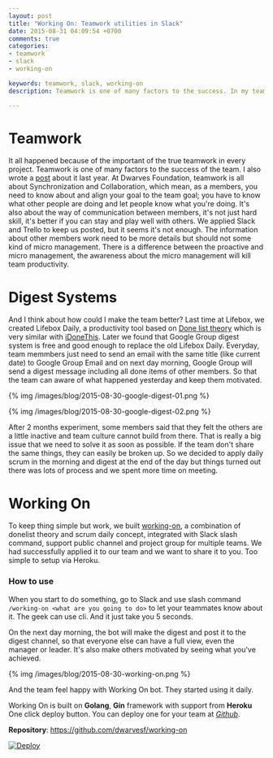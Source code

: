 ```yaml
---
layout: post
title: "Working On: Teamwork utilities in Slack"
date: 2015-08-31 04:09:54 +0700
comments: true
categories:
- teamwork
- slack
- working-on

keywords: teamwork, slack, working-on
description: Teamwork is one of many factors to the success. In my team, all members have to care about 2 main things of teamwork, Synchronization and Collaboration. Working On is a side project that integrated with Slack.

---
```


# Teamwork

It all happened because of the important of the true teamwork in every project. Teamwork is one of many factors to the success of the team. I also wrote a [post](http://tieubao.me/writing/2014/12/05/it-is-hard-to-become-a-team-member/) about it last year. At Dwarves Foundation, teamwork is all about Synchronization and Collaboration, which mean, as a members, you need to know about and align your goal to the team goal; you have to know what other people are doing and let people know what you're doing. It's also about the way of communication between members, it's not just hard skill, it's better if you can stay and play well with others. We applied Slack and Trello to keep us posted, but it seems it's not enough. The information about other members work need to be more details but should not some kind of micro management. There is a difference between the proactive and micro management, the awareness about the micro management will kill team productivity.

# Digest Systems

And I think about how could I make the team better? Last time at Lifebox, we created Lifebox Daily, a productivity tool based on [Done list theory]() which is very similar with [iDoneThis](https://idonethis.com). Later we found that Google Group digest system is free and good enough to replace the old Lifebox Daily. Everyday, team memmbers just need to send an email with the same title (like current date) to Google Group Email and on next day morning, Google Group will send a digest message including all done items of other members. So that the team can aware of what happened yesterday and keep them motivated.

{% img /images/blog/2015-08-30-google-digest-01.png %}

{% img /images/blog/2015-08-30-google-digest-02.png %}

After 2 months experiment, some members said that they felt the others are a little inactive and team culture cannot build from there. That is really a big issue that we need to solve it as soon as possible. If the team don't share the same things, they can easily be broken up. So we decided to apply daily scrum in the morning and digest at the end of the day but things turned out there was lots of process and we spent more time on meeting.

# Working On

To keep thing simple but work, we built [working-on](https://github.com/dwarvesf/working-on), a combination of donelist theory and scrum daily concept, integrated with Slack slash command, support public channel and project group for multiple teams. We had successfully applied it to our team and we want to share it to you. Too simple to setup via Heroku.

### How to use

When you start to do something, go to Slack and use slash command `/working-on <what are you going to do>` to let your teammates know about it. The geek can use cli. And it just take you 5 seconds.

On the next day morning, the bot will make the digest and post it to the digest channel, so that everyone else can have a full view, even the manager or leader. It's also make others motivated by seeing what you've achieved.

{% img /images/blog/2015-08-30-working-on.png %}

And the team feel happy with Working On bot. They started using it daily. 

Working On is built on **Golang**, **Gin** framework with support from **Heroku** One click deploy button. You can deploy one for your team at [*Github*](https://github.com/dwarvesf/working-on).

**Repository**: https://github.com/dwarvesf/working-on

[![Deploy](https://www.herokucdn.com/deploy/button.png)](https://heroku.com/deploy?template=https://github.com/dwarvesf/working-on)
